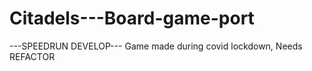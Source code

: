 # Citadels---Board-game-port
---SPEEDRUN DEVELOP---
Game made during covid lockdown, Needs REFACTOR
